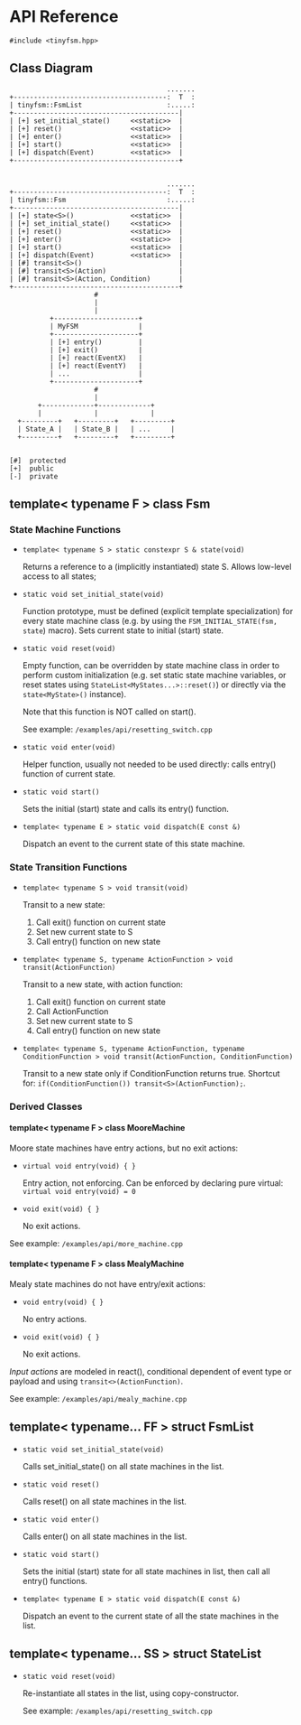 API Reference
=============

`#include <tinyfsm.hpp>`


Class Diagram
-------------
                                           .......
    +--------------------------------------:  T  :
    | tinyfsm::FsmList                     :.....:
    +-----------------------------------------|
    | [+] set_initial_state()     <<static>>  |
    | [+] reset()                 <<static>>  |
    | [+] enter()                 <<static>>  |
    | [+] start()                 <<static>>  |
    | [+] dispatch(Event)         <<static>>  |
    +-----------------------------------------+


                                           .......
    +--------------------------------------:  T  :
    | tinyfsm::Fsm                         :.....:
    +-----------------------------------------|
    | [+] state<S>()              <<static>>  |
    | [+] set_initial_state()     <<static>>  |
    | [+] reset()                 <<static>>  |
    | [+] enter()                 <<static>>  |
    | [+] start()                 <<static>>  |
    | [+] dispatch(Event)         <<static>>  |
    | [#] transit<S>()                        |
    | [#] transit<S>(Action)                  |
    | [#] transit<S>(Action, Condition)       |
    +-----------------------------------------+
                         #
                         |
                         |
              +---------------------+
              | MyFSM               |
              +---------------------+
              | [+] entry()         |
              | [+] exit()          |
              | [+] react(EventX)   |
              | [+] react(EventY)   |
              | ...                 |
              +---------------------+
                         #
                         |
           +-------------+-------------+
           |             |             |
      +---------+   +---------+   +---------+
      | State_A |   | State_B |   | ...     |
      +---------+   +---------+   +---------+


    [#]  protected
    [+]  public
    [-]  private


template< typename F > class Fsm
--------------------------------

### State Machine Functions

 * `template< typename S > static constexpr S & state(void)`

   Returns a reference to a (implicitly instantiated) state S. Allows
   low-level access to all states;


 * `static void set_initial_state(void)`

   Function prototype, must be defined (explicit template
   specialization) for every state machine class (e.g. by using the
   `FSM_INITIAL_STATE(fsm, state`) macro). Sets current state to
   initial (start) state.


 * `static void reset(void)`

   Empty function, can be overridden by state machine class in order to
   perform custom initialization (e.g. set static state machine
   variables, or reset states using `StateList<MyStates...>::reset()`)
   or directly via the `state<MyState>()` instance).

   Note that this function is NOT called on start().

   See example: `/examples/api/resetting_switch.cpp`

 * `static void enter(void)`

   Helper function, usually not needed to be used directly:
   calls entry() function of current state.


 * `static void start()`

   Sets the initial (start) state and calls its entry() function.


 * `template< typename E > static void dispatch(E const &)`

   Dispatch an event to the current state of this state machine.


### State Transition Functions

 * `template< typename S > void transit(void)`

   Transit to a new state:

   1. Call exit() function on current state
   2. Set new current state to S
   3. Call entry() function on new state


 * `template< typename S, typename ActionFunction > void transit(ActionFunction)`

   Transit to a new state, with action function:

   1. Call exit() function on current state
   2. Call ActionFunction
   3. Set new current state to S
   4. Call entry() function on new state


 * `template< typename S, typename ActionFunction, typename ConditionFunction > void transit(ActionFunction, ConditionFunction)`

   Transit to a new state only if ConditionFunction returns true.
   Shortcut for: `if(ConditionFunction()) transit<S>(ActionFunction);`.


### Derived Classes

#### template< typename F > class MooreMachine

Moore state machines have entry actions, but no exit actions:

 * `virtual void entry(void) { }`

   Entry action, not enforcing. Can be enforced by declaring pure
   virtual: `virtual void entry(void) = 0`

 * `void exit(void) { }`

   No exit actions.

See example: `/examples/api/more_machine.cpp`

#### template< typename F > class MealyMachine

Mealy state machines do not have entry/exit actions:

 * `void entry(void) { }`

   No entry actions.

 * `void exit(void) { }`

   No exit actions.

*Input actions* are modeled in react(), conditional dependent of event
type or payload and using `transit<>(ActionFunction)`.

See example: `/examples/api/mealy_machine.cpp`


template< typename... FF > struct FsmList
-----------------------------------------

 * `static void set_initial_state(void)`

   Calls set_initial_state() on all state machines in the list.


 * `static void reset()`

   Calls reset() on all state machines in the list.


 * `static void enter()`

   Calls enter() on all state machines in the list.


 * `static void start()`

   Sets the initial (start) state for all state machines in list, then
   call all entry() functions.


 * `template< typename E > static void dispatch(E const &)`

   Dispatch an event to the current state of all the state machines in
   the list.


template< typename... SS > struct StateList
-------------------------------------------

 * `static void reset(void)`

   Re-instantiate all states in the list, using copy-constructor.

   See example: `/examples/api/resetting_switch.cpp`
